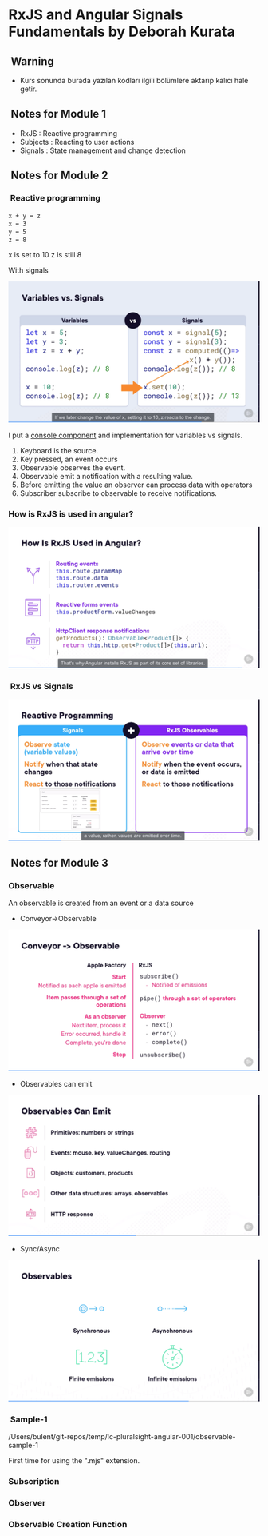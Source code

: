 # RxJS and Angular Signals Fundamentals by Deborah Kurata

##  Warning

* Kurs sonunda burada yazılan kodları ilgili bölümlere aktarıp kalıcı hale getir.

##  Notes for Module 1

* RxJS : Reactive programming
* Subjects : Reacting to user actions
* Signals : State management and change detection

##  Notes for Module 2

###  Reactive programming

```shell
x + y = z
x = 3
y = 5
z = 8
```

x is set to 10
z is still 8

With signals

![Variables vs. Signals](lc-pluralsight-angular-001-001.png)

I put a [console component](/Users/bulent/git-repos/temp/lc-pluralsight-angular-001/project1/src/app/console/console.component.ts) and implementation for variables vs signals.

1. Keyboard is the source.
2. Key pressed, an event occurs
3. Observable observes the event.
4. Observable emit a notification with a resulting value.
5. Before emitting the value an observer can process data with operators
6. Subscriber subscribe to observable to receive notifications.

### How is RxJS is used in angular?

![RxJS in Angular](lc-pluralsight-angular-001-003.png)

###  RxJS vs Signals

![RxJS and Signals](lc-pluralsight-angular-001-002.png)

##  Notes for Module 3

### Observable

An observable is created from an event or a data source

- Conveyor->Observable

![Conveyor->Observable](lc-pluralsight-angular-001-004.png)

- Observables can emit

![Observables can emit](lc-pluralsight-angular-001-005.png)

- Sync/Async

![Sync/Async](lc-pluralsight-angular-001-006.png)

###  Sample-1

/Users/bulent/git-repos/temp/lc-pluralsight-angular-001/observable-sample-1

First time for using the ".mjs" extension.



### Subscription

### Observer

### Observable Creation Function
